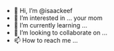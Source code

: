 - 👋 Hi, I’m @isaackeef
- 👀 I’m interested in ... your mom
- 🌱 I’m currently learning ...
- 💞️ I’m looking to collaborate on ...
- 📫 How to reach me ...

<!---
isaackeef/isaackeef is a ✨ special ✨ repository because its `README.md` (this file) appears on your GitHub profile.
You can click the Preview link to take a look at your changes.
--->
